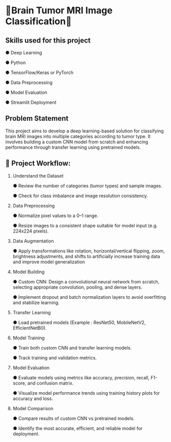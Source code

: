 # 🧠Brain Tumor MRI Image Classification🧠

## Skills used for this project

  ●	Deep Learning

  ●	Python

  ●	TensorFlow/Keras or PyTorch

  ●	Data Preprocessing

  ●	Model Evaluation

  ●	Streamlit Deployment

## Problem Statement

This project aims to develop a deep learning-based solution for classifying brain MRI images into multiple categories according to tumor type. It involves building a custom CNN model from scratch and enhancing performance through transfer learning using pretrained models.

## 📌 Project Workflow:

1.	Understand the Dataset

    ●	Review the number of categories (tumor types) and sample images.

    ●	Check for class imbalance and image resolution consistency.

2.	Data Preprocessing

    ●	Normalize pixel values to a 0–1 range.

    ●	Resize images to a consistent shape suitable for model input (e.g. 224x224 pixels).

3.	Data Augmentation

    ●	Apply transformations like rotation, horizontal/vertical flipping, zoom, brightness adjustments, and shifts to artificially increase training data and improve model generalization

4.	Model Building

    ●	Custom CNN: Design a convolutional neural network from scratch, selecting appropriate convolution, pooling, and dense layers.

    ●	Implement dropout and batch normalization layers to avoid overfitting and stabilize learning.

5.	Transfer Learning

    ●	Load pretrained models (Example : ResNet50, MobileNetV2, EfficientNetB0).

6.	Model Training

    ●	Train both custom CNN and transfer learning models.

    ●	Track training and validation metrics.

7.	Model Evaluation

    ●	Evaluate models using metrics like accuracy, precision, recall, F1-score, and confusion matrix.

    ●	Visualize model performance trends using training history plots for accuracy and loss.

8.	Model Comparison

    ●	Compare results of custom CNN vs pretrained models.

    ●	Identify the most accurate, efficient, and reliable model for deployment.


